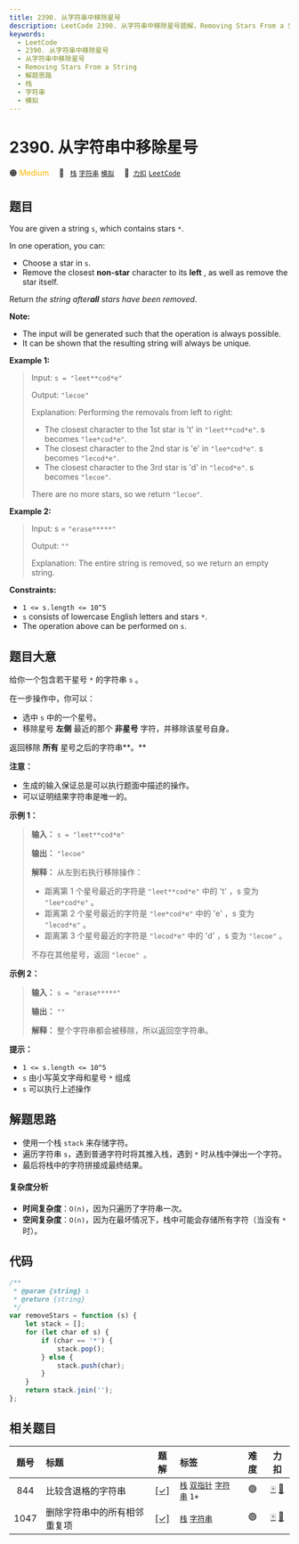 ```yaml
---
title: 2390. 从字符串中移除星号
description: LeetCode 2390. 从字符串中移除星号题解，Removing Stars From a String，包含解题思路、复杂度分析以及完整的 JavaScript 代码实现。
keywords:
  - LeetCode
  - 2390. 从字符串中移除星号
  - 从字符串中移除星号
  - Removing Stars From a String
  - 解题思路
  - 栈
  - 字符串
  - 模拟
---
```


# 2390. 从字符串中移除星号

🟠 <font color=#ffb800>Medium</font>&emsp; 🔖&ensp; [`栈`](/tag/stack.md) [`字符串`](/tag/string.md) [`模拟`](/tag/simulation.md)&emsp; 🔗&ensp;[`力扣`](https://leetcode.cn/problems/removing-stars-from-a-string) [`LeetCode`](https://leetcode.com/problems/removing-stars-from-a-string)

## 题目

You are given a string `s`, which contains stars `*`.

In one operation, you can:

- Choose a star in `s`.
- Remove the closest **non-star** character to its **left** , as well as remove the star itself.

Return _the string after**all** stars have been removed_.

**Note:**

- The input will be generated such that the operation is always possible.
- It can be shown that the resulting string will always be unique.

**Example 1:**

> Input: `s = "leet**cod*e"`
>
> Output: `"lecoe"`
>
> Explanation: Performing the removals from left to right:
>
> - The closest character to the 1st star is 't' in `"leet**cod*e"`. s becomes `"lee*cod*e"`.
> - The closest character to the 2nd star is 'e' in `"lee*cod*e"`. s becomes `"lecod*e"`.
> - The closest character to the 3rd star is 'd' in `"lecod*e"`. s becomes `"lecoe"`.
>
> There are no more stars, so we return `"lecoe"`.

**Example 2:**

> Input: s = `"erase*****"`
>
> Output: `""`
>
> Explanation: The entire string is removed, so we return an empty string.

**Constraints:**

- `1 <= s.length <= 10^5`
- `s` consists of lowercase English letters and stars `*`.
- The operation above can be performed on `s`.

## 题目大意

给你一个包含若干星号 `*` 的字符串 `s` 。

在一步操作中，你可以：

- 选中 `s` 中的一个星号。
- 移除星号 **左侧** 最近的那个 **非星号** 字符，并移除该星号自身。

返回移除 **所有** 星号之后的字符串**。**

**注意：**

- 生成的输入保证总是可以执行题面中描述的操作。
- 可以证明结果字符串是唯一的。

**示例 1：**

> **输入：** `s = "leet**cod*e"`
>
> **输出：** `"lecoe"`
>
> **解释：** 从左到右执行移除操作：
>
> - 距离第 1 个星号最近的字符是 `"leet**cod*e"` 中的 't' ，s 变为 `"lee*cod*e"` 。
> - 距离第 2 个星号最近的字符是 `"lee*cod*e"` 中的 'e' ，s 变为 `"lecod*e"` 。
> - 距离第 3 个星号最近的字符是 `"lecod*e"` 中的 'd' ，s 变为 `"lecoe"` 。
>
> 不存在其他星号，返回 `"lecoe" `。

**示例 2：**

> **输入：** `s = "erase*****"`
>
> **输出：** `""`
>
> **解释：** 整个字符串都会被移除，所以返回空字符串。

**提示：**

- `1 <= s.length <= 10^5`
- `s` 由小写英文字母和星号 `*` 组成
- `s` 可以执行上述操作

## 解题思路

- 使用一个栈 `stack` 来存储字符。
- 遍历字符串 `s`，遇到普通字符时将其推入栈，遇到 `*` 时从栈中弹出一个字符。
- 最后将栈中的字符拼接成最终结果。

#### 复杂度分析

- **时间复杂度**：`O(n)`，因为只遍历了字符串一次。
- **空间复杂度**：`O(n)`，因为在最坏情况下，栈中可能会存储所有字符（当没有 `*` 时）。

## 代码

```javascript
/**
 * @param {string} s
 * @return {string}
 */
var removeStars = function (s) {
	let stack = [];
	for (let char of s) {
		if (char == '*') {
			stack.pop();
		} else {
			stack.push(char);
		}
	}
	return stack.join('');
};
```

## 相关题目

<!-- prettier-ignore -->
| 题号 | 标题 | 题解 | 标签 | 难度 | 力扣 |
| :------: | :------ | :------: | :------ | :------: | :------: |
| 844 | 比较含退格的字符串 | [[✓]](/problem/0844.md) |  [`栈`](/tag/stack.md) [`双指针`](/tag/two-pointers.md) [`字符串`](/tag/string.md) `1+` | 🟢 | [🀄️](https://leetcode.cn/problems/backspace-string-compare) [🔗](https://leetcode.com/problems/backspace-string-compare) |
| 1047 | 删除字符串中的所有相邻重复项 | [[✓]](/problem/1047.md) |  [`栈`](/tag/stack.md) [`字符串`](/tag/string.md) | 🟢 | [🀄️](https://leetcode.cn/problems/remove-all-adjacent-duplicates-in-string) [🔗](https://leetcode.com/problems/remove-all-adjacent-duplicates-in-string) |